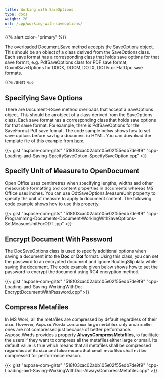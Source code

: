 ```yaml
---
title: Working with SaveOptions
type: docs
weight: 20
url: /cpp/working-with-saveoptions/
---
```


{{% alert color="primary" %}} 

The overloaded Document.Save method accepts the SaveOptions object. This should be an object of a class derived from the SaveOptions class. Each save format has a corresponding class that holds save options for that save format, e.g. PdfSaveOptions class for PDF save format, OoxmlSaveOptions for DOCX, DOCM, DOTX, DOTM or FlatOpc save formats.

{{% /alert %}} 

## **Specifying Save Options**

There are Document->Save method overloads that accept a SaveOptions object. This should be an object of a class derived from the SaveOptions class. Each save format has a corresponding class that holds save options for that same format. For example, there is PdfSaveOptions for the SaveFormat.Pdf save format. The code sample below shows how to set save options before saving a document to HTML. You can download the template file of this example from [here](https://github.com/aspose-words/Aspose.Words-for-.NET/blob/master/Examples/Data/Loading-and-Saving/TestFile%20RenderShape.docx).

{{< gist "aspose-com-gists" "518f03cac02abb105e02f55edb7de9f9" "cpp-Loading-and-Saving-SpecifySaveOption-SpecifySaveOption.cpp" >}}

## **Specify Unit of Measure to OpenDocument**

Open Office uses centimetres when specifying lengths, widths and other measurable formatting and content properties in documents whereas MS Office uses inches. You can use OdtSaveOptions.MeasureUnit property to specify the unit of measure to apply to document content. The following code example shows how to use this property. 

{{< gist "aspose-com-gists" "518f03cac02abb105e02f55edb7de9f9" "cpp-Programming-Documents-Document-WorkingWithSaveOptions-SetMeasureUnitForODT.cpp" >}}

## **Encrypt Document With Password**

The DocSaveOptions class is used to specify additional options when saving a document into the **Doc** or **Dot** format. Using this class, you can set the password to an encrypted document and ignore RoutingSlip data while saving the document. The code example given below shows how to set the password to encrypt the document using RC4 encryption method.

{{< gist "aspose-com-gists" "518f03cac02abb105e02f55edb7de9f9" "cpp-Loading-and-Saving-WorkingWithDoc-EncryptDocumentWithPassword.cpp" >}}

## **Compress Metafiles**

In MS Word, all the metafiles are compressed by default regardless of their size. However, Aspose.Words compress large metafiles only and smaller ones are not compressed just because of better performance. Aspose.Words provides a property **AlwaysCompressMetafiles,** to facilitate the users if they want to compress all the metafiles either large or small. Its default value is true which means that all metafiles shall be compressed regardless of its size and false means that small metafiles shall not be compressed for performance reason.

{{< gist "aspose-com-gists" "518f03cac02abb105e02f55edb7de9f9" "cpp-Loading-and-Saving-WorkingWithDoc-AlwaysCompressMetafiles.cpp" >}}
